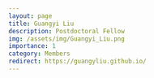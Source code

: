 ```yaml
---
layout: page
title: Guangyi Liu
description: Postdoctoral Fellow
img: /assets/img/Guangyi_Liu.png
importance: 1
category: Members
redirect: https://guangyliu.github.io/
---
```

